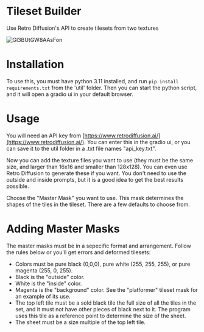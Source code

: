 # Tileset Builder
Use Retro Diffusion's API to create tilesets from two textures

![Gl3BUtGW8AAsFon](https://github.com/user-attachments/assets/9009f787-eb36-44f5-abd1-88b7d6172cac)


# Installation
To use this, you must have python 3.11 installed, and run `pip install requirements.txt` from the 'util' folder.
Then you can start the python script, and it will open a gradio ui in your default browser.

# Usage
You will need an API key from [https://www.retrodiffusion.ai/](https://www.retrodiffusion.ai/). You can enter this in the gradio ui, or you can save it to the util folder in a .txt file names "api_key.txt".

Now you can add the texture files you want to use (they must be the same size, and larger than 16x16 and smaller than 128x128). You can even use Retro Diffusion to generate these if you want.
You don't need to use the outside and inside prompts, but it is a good idea to get the best results possible.

Choose the "Master Mask" you want to use. This mask determines the shapes of the tiles in the tileset. There are a few defaults to choose from.

# Adding Master Masks
The master masks must be in a sepecific format and arrangement. Follow the rules below or you'll get errors and deformed tilesets:
- Colors must be pure black (0,0,0), pure white (255, 255, 255), or pure magenta (255, 0, 255).
- Black is the "outside" color.
- White is the "inside" color.
- Magenta is the "background" color. See the "platformer" tileset mask for an example of its use.
- The top left tile must be a sold black tile the full size of all the tiles in the set, and it must not have other pieces of black next to it. The program uses this tile as a reference point to determine the size of the sheet.
- The sheet must be a size multiple of the top left tile.
